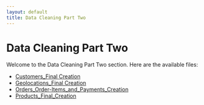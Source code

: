```yaml
---
layout: default
title: Data Cleaning Part Two
---
```


# Data Cleaning Part Two

Welcome to the Data Cleaning Part Two section. Here are the available files:

- [Customers_Final Creation](./Customers_Final/index.md)
- [Geolocations_Final Creation](./Geolocations_Final/index.md)
- [Orders_Order-Items_and_Payments_Creation](./Orders-OrderItems-Payments/index.md)
- [Products_Final_Creation](./Products_Final/index.md)
